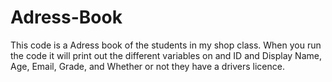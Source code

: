 # Adress-Book
This code is a Adress book of the students in my shop class. When you run the code it will print out the different variables on and ID and Display Name, Age, Email, Grade, and Whether or not they have a drivers licence.
